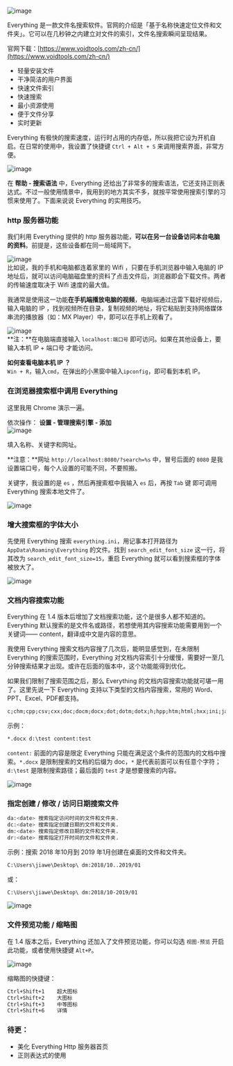 ![image](https://cdn.jsdelivr.net/gh/joeyliu6/Blogger@master/static_files/iljw/img/large/006aVK2sgy1fyvq5d5jbnj30hs07i3zo.jpg)  
  
Everything 是一款文件名搜索软件。官网的介绍是「基于名称快速定位文件和文件夹」。它可以在几秒钟之内建立对文件的索引，文件名搜索瞬间呈现结果。  
  
官网下载：[https://www.voidtools.com/zh-cn/](https://www.voidtools.com/zh-cn/)  

-   轻量安装文件
-   干净简洁的用户界面
-   快速文件索引
-   快速搜索
-   最小资源使用
-   便于文件分享
-   实时更新

Everything 有极快的搜索速度，运行时占用的内存低，所以我把它设为开机自启。在日常的使用中，我设置了快捷键 `Ctrl + Alt + S` 来调用搜索界面，非常方便。  
  
![image](https://cdn.jsdelivr.net/gh/joeyliu6/Blogger@master/static_files/iljw/img/large/006aVK2sgy1fyvq5u80qgj30hs0a4wg1.jpg)  
  
在 **帮助 - 搜索语法** 中，Everything 还给出了非常多的搜索语法，它还支持正则表达式。不过一般使用情景中，我用到的地方其实不多，就按平常使用搜索引擎的习惯来使用了。下面来说说 Everything 的实用技巧。  

### http 服务器功能

我们利用 Everything 提供的 http 服务器功能，**可以在另一台设备访问本台电脑的资料**。前提是，这些设备都在同一局域网下。  
  
![image](https://cdn.jsdelivr.net/gh/joeyliu6/Blogger@master/static_files/iljw/img/large/006aVK2sgy1fyvq66oxkij30gz0aiabd.jpg)  
比如说，我的手机和电脑都连着家里的 Wifi ，只要在手机浏览器中输入电脑的 IP 地址后，就可以访问电脑磁盘里的资料了点击文件后，浏览器即会下载文件。两者的传输速度取决于 Wifi 速度的最大值。  
  
我通常是使用这一功能**在手机端播放电脑的视频**，电脑端通过迅雷下载好视频后，输入电脑的 IP ，找到视频所在目录，复制视频的地址，将它粘贴到支持网络媒体串流的播放器（如：MX Player）中，即可以在手机上观看了。  
  
![image](https://cdn.jsdelivr.net/gh/joeyliu6/Blogger@master/static_files/iljw/img/large/006aVK2sgy1fyvq6losj3j30dc0cbmzf.jpg)  
**注：**在电脑端直接输入 `localhost:端口号` 即可访问。如果在其他设备上，要输入本机 IP + 端口号 才能访问。  
  
**如何查看电脑本机 IP ？**  
`Win + R`，输入`cmd`，在弹出的小黑窗中输入`ipconfig`，即可看到本机 IP。  

### **在浏览器搜索框中调用 Everything**

这里我用 Chrome 演示一遍。  
  
依次操作： **设置 - 管理搜索引擎 - 添加**  
![image](https://cdn.jsdelivr.net/gh/joeyliu6/Blogger@master/static_files/iljw/img/large/006aVK2sgy1fyvq6wwtq7j30hs0a3t9m.jpg)  
  
填入名称、关键字和网址。  
  
**注意：**网址 `http://localhost:8080/?search=%s` 中，冒号后面的 `8080` 是我设置端口号，每个人设置的可能不同，不要照搬。  
  
关键字，我设置的是 `es` ，然后再搜索框中我输入 `es` 后，再按 `Tab` 键 即可调用 Everything 搜索本地文件了。  
  
![image](https://cdn.jsdelivr.net/gh/joeyliu6/Blogger@master/static_files/iljw/img/large/006aVK2sgy1fyvq7ey6srj307o00lwee.jpg)  

### 增大搜索框的字体大小

先使用 Everything 搜索 `everything.ini`，用记事本打开路径为 `AppData\Roaming\Everything` 的文件。找到 `search_edit_font_size` 这一行，将其改为 `search_edit_font_size=15`，重启 Everything 就可以看到搜索框的字体被放大了。  
  
![image](https://cdn.jsdelivr.net/gh/joeyliu6/Blogger@master/static_files/iljw/img/large/006aVK2sly1g0ov5dib23j30m60ecwf5.jpg)  

### 文档内容搜索功能

Everything 在 1.4 版本后增加了文档搜索功能，这个是很多人都不知道的。Everything 默认搜索的是文件名或路径，若想使用其内容搜索功能需要用到一个关键词—— content，翻译成中文是内容的意思。  
  
我使用 Everything 搜索文档内容搜了几次后，能明显感觉到，在未限制 Everything 的搜索范围时，Everything 对文档内容索引十分缓慢，需要好一至几分钟搜索结果才出现。或许在后面的版本中，这个功能能得到优化。  
  
如果我们限制了搜索范围之后，那么 Everything 的文档内容搜索功能就可堪一用了。这里先说一下 Everything 支持以下类型的文档内容搜索，常用的 Word、PPT、Excel、PDF都支持。  

```html
c;chm;cpp;csv;cxx;doc;docm;docx;dot;dotm;dotx;h;hpp;htm;html;hxx;ini;java;lua;mht;mhtml;odt;pdf;potx;potm;ppam;ppsm;ppsx;pps;ppt;pptm;pptx;rtf;sldm;sldx;thmx;txt;vsd;wpd;wps;wri;xlam;xls;xlsb;xlsm;xlsx;xltm;xltx;xml
```

示例：  

```html
*.docx d:\test content:test
```

`content:` 前面的内容是限定 Everything 只能在满足这个条件的范围内的文档中搜索。`*.docx` 是限制搜索的文档的后缀为 doc，`*` 是代表前面可以有任意个字符；`d:\test` 是限制搜索路径；最后面的 `test` 才是想要搜索的内容。  
  
![image](https://cdn.jsdelivr.net/gh/joeyliu6/Blogger@master/static_files/iljw/img/large/006aVK2sgy1g0ox2go7rbj30nk0f475d.jpg)  

### 指定创建 / 修改 / 访问日期搜索文件

```python
da:<date> 搜索指定访问时间的文件和文件夹.
dc:<date> 搜索指定创建日期的文件和文件夹.
dm:<date> 搜索指定修改日期的文件和文件夹.
dr:<date> 搜索指定打开时间的文件和文件夹.
```

示例：搜索 2018 年10月到 2019 年1月创建在桌面的文件和文件夹。  

```html
C:\Users\jiawe\Desktop\ dm:2018/10..2019/01
```

或：  

```html
C:\Users\jiawe\Desktop\ dm:2018/10-2019/01
```

![image](https://cdn.jsdelivr.net/gh/joeyliu6/Blogger@master/static_files/iljw/img/large/006aVK2sgy1g0oxturxbxj30lc0f9wgo.jpg)  

### 文件预览功能 / 缩略图

在 1.4 版本之后，Everything 还加入了文件预览功能，你可以勾选 `视图-预览` 开启此功能，或者使用快捷键 `Alt+P`。  
  
![image](https://cdn.jsdelivr.net/gh/joeyliu6/Blogger@master/static_files/iljw/img/large/006aVK2sly1g0q0yuod46j30pz0dp0wq.jpg)  
  
缩略图的快捷键：  

```html
Ctrl+Shift+1    超大图标
Ctrl+Shift+2    大图标
Ctrl+Shift+3    中等图标
Ctrl+Shift+6    详情
```

### 待更：

-   美化 Everything Http 服务器首页
-   正则表达式的使用
<!--stackedit_data:
eyJwcm9wZXJ0aWVzIjoidGFnczogZXZlcnl0aGluZ1xuZXhjZX
JwdDogRXZlcnl0aGluZyDmmK/kuIDmrL7mlofku7blkI3mkJzn
tKLova/ku7bjgILlrpjnvZHnmoTku4vnu43mmK/jgIzln7rkuo
7lkI3np7Dlv6vpgJ/lrprkvY3mlofku7blkozmlofku7blpLnj
gI3jgILlroPlj6/ku6XlnKjlh6Dnp5Lpkp/kuYvlhoXlu7rnq4
vlr7nmlofku7bnmoTntKLlvJXvvIzmlofku7blkI3mkJzntKLn
nqzpl7TlkYjnjrDnu5PmnpzjgIJcbmRhdGU6ICcyMDE5LTAxLT
A1J1xuIiwiaGlzdG9yeSI6Wy02NTY3NDAyMV19
-->